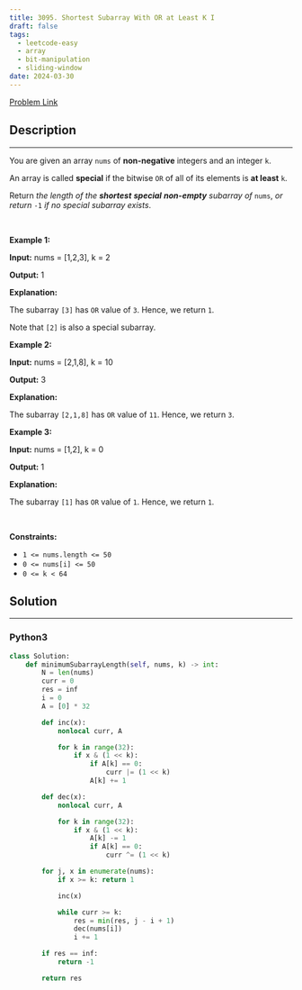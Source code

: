 ```yaml
---
title: 3095. Shortest Subarray With OR at Least K I
draft: false
tags: 
  - leetcode-easy
  - array
  - bit-manipulation
  - sliding-window
date: 2024-03-30
---
```


[Problem Link](https://leetcode.com/problems/shortest-subarray-with-or-at-least-k-i/)

## Description

---
<p>You are given an array <code>nums</code> of <strong>non-negative</strong> integers and an integer <code>k</code>.</p>

<p>An array is called <strong>special</strong> if the bitwise <code>OR</code> of all of its elements is <strong>at least</strong> <code>k</code>.</p>

<p>Return <em>the length of the <strong>shortest</strong> <strong>special</strong> <strong>non-empty</strong> <span data-keyword="subarray-nonempty">subarray</span> of</em> <code>nums</code>, <em>or return</em> <code>-1</code> <em>if no special subarray exists</em>.</p>

<p>&nbsp;</p>
<p><strong class="example">Example 1:</strong></p>

<div class="example-block">
<p><strong>Input:</strong> <span class="example-io">nums = [1,2,3], k = 2</span></p>

<p><strong>Output:</strong> <span class="example-io">1</span></p>

<p><strong>Explanation:</strong></p>

<p>The subarray <code>[3]</code> has <code>OR</code> value of <code>3</code>. Hence, we return <code>1</code>.</p>

<p>Note that <code>[2]</code> is also a special subarray.</p>
</div>

<p><strong class="example">Example 2:</strong></p>

<div class="example-block">
<p><strong>Input:</strong> <span class="example-io">nums = [2,1,8], k = 10</span></p>

<p><strong>Output:</strong> <span class="example-io">3</span></p>

<p><strong>Explanation:</strong></p>

<p>The subarray <code>[2,1,8]</code> has <code>OR</code> value of <code>11</code>. Hence, we return <code>3</code>.</p>
</div>

<p><strong class="example">Example 3:</strong></p>

<div class="example-block">
<p><strong>Input:</strong> <span class="example-io">nums = [1,2], k = 0</span></p>

<p><strong>Output:</strong> <span class="example-io">1</span></p>

<p><strong>Explanation:</strong></p>

<p>The subarray <code>[1]</code> has <code>OR</code> value of <code>1</code>. Hence, we return <code>1</code>.</p>
</div>

<p>&nbsp;</p>
<p><strong>Constraints:</strong></p>

<ul>
	<li><code>1 &lt;= nums.length &lt;= 50</code></li>
	<li><code>0 &lt;= nums[i] &lt;= 50</code></li>
	<li><code>0 &lt;= k &lt; 64</code></li>
</ul>


## Solution

---
### Python3
``` py title='shortest-subarray-with-or-at-least-k-i'
class Solution:
    def minimumSubarrayLength(self, nums, k) -> int:
        N = len(nums)
        curr = 0
        res = inf
        i = 0
        A = [0] * 32

        def inc(x):
            nonlocal curr, A

            for k in range(32):
                if x & (1 << k):
                    if A[k] == 0:
                        curr |= (1 << k)
                    A[k] += 1

        def dec(x):
            nonlocal curr, A

            for k in range(32):
                if x & (1 << k):
                    A[k] -= 1
                    if A[k] == 0:
                        curr ^= (1 << k)

        for j, x in enumerate(nums):
            if x >= k: return 1

            inc(x)

            while curr >= k:
                res = min(res, j - i + 1)
                dec(nums[i])
                i += 1

        if res == inf:
            return -1

        return res

```

